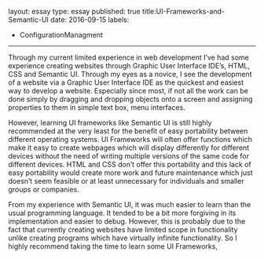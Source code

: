 layout: essay
type: essay
published: true
title:UI-Frameworks-and-Semantic-UI
date: 2016-09-15
labels:
  - ConfigurationManagment
---

Through my current limited experience in web development I’ve had some experience creating websites through Graphic User Interface IDE’s, HTML, CSS and Semantic UI.  Through my eyes as a novice, I see the development of a website via a Graphic User Interface IDE as the quickest and easiest way to develop a website.  Especially since most, if not all the work can be done simply by dragging and dropping objects onto a screen and assigning properties to them in simple text box, menu interfaces.

However, learning UI frameworks like Semantic UI is still highly recommended at the very least for the benefit of easy portability between different operating systems.  UI Frameworks will often offer functions which make it easy to create webpages which will display differently for different devices without the need of writing multiple versions of the same code for different devices.  HTML and CSS don’t offer this portability and this lack of easy portability would create more work and future maintenance which just doesn’t seem feasible or at least unnecessary for individuals and smaller groups or companies.

From my experience with Semantic UI, it was much easier to learn than the usual programming language.  It tended to be a bit more forgiving in its implementation and easier to debug.  However, this is probably due to the fact that currently creating websites have limited scope in functionality unlike creating programs which have virtually infinite functionality.  So I highly recommend taking the time to learn some UI Frameworks,
